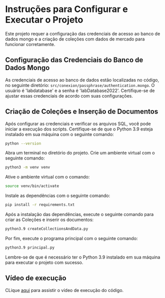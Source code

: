 # Instruções para Configurar e Executar o Projeto

Este projeto requer a configuração das credenciais de acesso ao banco de dados mongo e a criação de coleções com dados de mercado para funcionar corretamente.

## Configuração das Credenciais do Banco de Dados Mongo

As credenciais de acesso ao banco de dados estão localizadas no código, no seguinte diretório: `src/conexion/passphrase/authentication.mongo`. O usuário é 'labdatabase' e a senha é 'labDatabase2022'. Certifique-se de ajustar essas credenciais de acordo com suas configurações.

## Criação de Coleções e Inserção de Documentos

Após configurar as credenciais e verificar os arquivos SQL, você pode iniciar a execução dos scripts. Certifique-se de que o Python 3.9 esteja instalado em sua máquina com o seguinte comando:

```bash
python --version
````

Abra um terminal no diretório do projeto.
Crie um ambiente virtual com o seguinte comando:

```bash
python3 -m venv venv
````

Ative o ambiente virtual com o comando:

```bash
source venv/bin/activate
````

Instale as dependências com o seguinte comando:

```bash
pip install -r requirements.txt
````

Após a instalação das dependências, execute o seguinte comando para criar as Coleções e inserir os documentos:

```bash
python3.9 createCollectionsAndData.py
````

Por fim, execute o programa principal com o seguinte comando:

```bash
python3.9 principal.py
````

Lembre-se de que é necessário ter o Python 3.9 instalado em sua máquina para executar o projeto com sucesso.

## Vídeo de execução

CLique [aqui]([https://www.youtube.com/watch?v=oa_AFW3yi-M](https://youtu.be/Xlr-oohPR6U)) para assistir o vídeo de execução do código.



